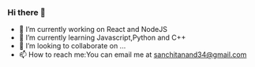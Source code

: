 ### Hi there 👋

- 🔭 I’m currently working on React and NodeJS
- 🌱 I’m currently learning Javascript,Python and C++
- 👯 I’m looking to collaborate on ...
- 📫 How to reach me:You can email me at sanchitanand34@gmail.com 

